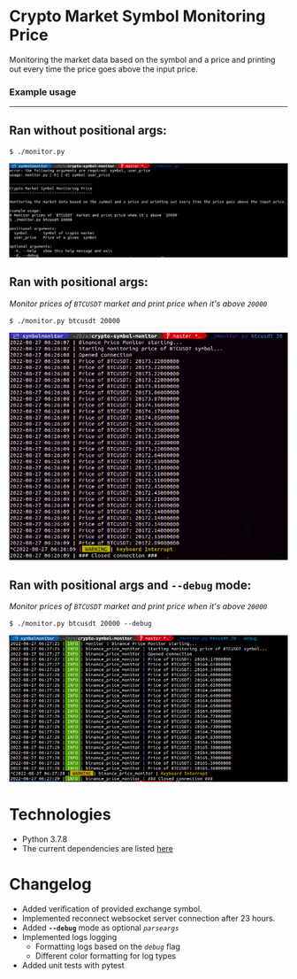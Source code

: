 # Crypto Market Symbol Monitoring Price


Monitoring the market data based on the symbol and a price and printing out every time the price goes above the input price.

### Example usage
-------------------
## Ran without positional args:
```
$ ./monitor.py
```
![ss](readme-images/ran_without_args.png)

## Ran with positional args:
*Monitor prices of `BTCUSDT` market and print price when it's above `20000`*

```
$ ./monitor.py btcusdt 20000
```
![ss](readme-images/ran_with_args_no_debug.png)

## Ran with positional args and `--debug` mode:
*Monitor prices of `BTCUSDT` market and print price when it's above `20000`*

```
$ ./monitor.py btcusdt 20000 --debug
```
![ss](readme-images/ran_with_args_debug.png)


# Technologies
- Python 3.7.8
- The current dependencies are listed [here](requirements.txt)

# Changelog
- Added verification of provided exchange symbol.
- Implemented reconnect websocket server connection after 23 hours.
- Added **`--debug`** mode as optional *`parseargs`*
- Implemented logs logging
    - Formatting logs based on the *`debug`* flag
    - Different color formatting for log types
- Added unit tests with pytest
